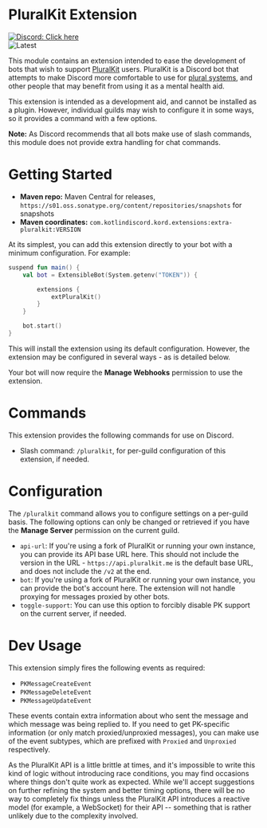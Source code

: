 # PluralKit Extension

[![Discord: Click here](https://img.shields.io/static/v1?label=Discord&message=Click%20here&color=7289DA&style=for-the-badge&logo=discord)](https://discord.gg/ZKRetPNtvY) <br />
![Latest](https://img.shields.io/maven-metadata/v?label=Latest&metadataUrl=https%3A%2F%2Fs01.oss.sonatype.org%2Fservice%2Flocal%2Frepositories%2Fsnapshots%2Fcontent%2Fcom%2Fkotlindiscord%2Fkord%2Fextensions%2Fkord-extensions%2Fmaven-metadata.xml&style=for-the-badge)

This module contains an extension intended to ease the development of bots that wish to support
[PluralKit](https://pluralkit.me/) users. PluralKit is a Discord bot that attempts to make Discord more comfortable
to use for [plural systems](https://morethanone.info), and other people that may benefit from using it as a mental
health aid.

This extension is intended as a development aid, and cannot be installed as a plugin. However, individual guilds
may wish to configure it in some ways, so it provides a command with a few options.

**Note:** As Discord recommends that all bots make use of slash commands, this module does not provide extra
handling for chat commands.

# Getting Started

* **Maven repo:** Maven Central for releases, `https://s01.oss.sonatype.org/content/repositories/snapshots` for
  snapshots
* **Maven coordinates:** `com.kotlindiscord.kord.extensions:extra-pluralkit:VERSION`

At its simplest, you can add this extension directly to your bot with a minimum configuration. For example:

```kotlin
suspend fun main() {
    val bot = ExtensibleBot(System.getenv("TOKEN")) {

        extensions {
            extPluralKit()
        }
    }

    bot.start()
}
```

This will install the extension using its default configuration. However, the extension may be configured in several
ways - as is detailed below.

Your bot will now require the **Manage Webhooks** permission to use the extension.

# Commands

This extension provides the following commands for use on Discord.

* Slash command: `/pluralkit`, for per-guild configuration of this extension, if needed.

# Configuration

The `/pluralkit` command allows you to configure settings on a per-guild basis. The following options can only be
changed or retrieved if you have the **Manage Server** permission on the current guild.

* `api-url`: If you're using a fork of PluralKit or running your own instance, you can provide its API base URL here.
  This should not include the version in the URL - `https://api.pluralkit.me` is the default base URL, and does not
  include the `/v2` at the end.
* `bot`: If you're using a fork of PluralKit or running your own instance, you can provide the bot's account here. The
  extension will not handle proxying for messages proxied by other bots.
* `toggle-support`: You can use this option to forcibly disable PK support on the current server, if needed.

# Dev Usage

This extension simply fires the following events as required:

* `PKMessageCreateEvent`
* `PKMessageDeleteEvent`
* `PKMessageUpdateEvent`

These events contain extra information about who sent the message and which message was being replied to. If you need
to get PK-specific information (or only match proxied/unproxied messages), you can make use of the event subtypes,
which are prefixed with `Proxied` and `Unproxied` respectively.

As the PluralKit API is a little brittle at times, and it's impossible to write this kind of logic without introducing
race conditions, you may find occasions where things don't quite work as expected. While we'll accept suggestions on
further refining the system and better timing options, there will be no way to completely fix things unless the
PluralKit API introduces a reactive model (for example, a WebSocket) for their API -- something that is rather
unlikely due to the complexity involved.

